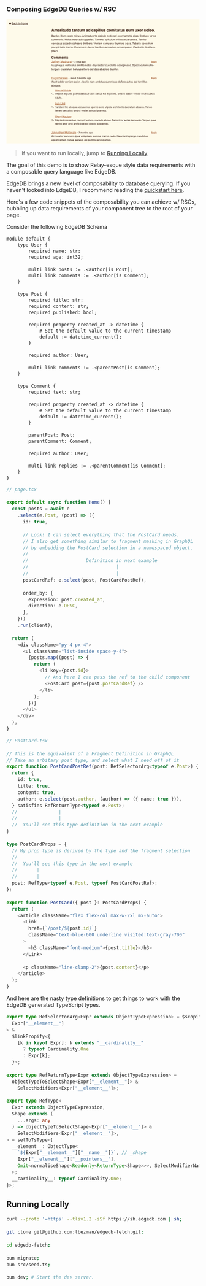 ### Composing EdgeDB Queries w/ RSC

![Demo](./readme/demo.png)

> If you want to run locally, jump to [Running Locally](#running-locally)

The goal of this demo is to show Relay-esque style data requirements with a composable query language like EdgeDB.

EdgeDB brings a new level of composability to database querying. If you haven't looked into EdgeDB, I recommend reading the [quickstart here](https://www.edgedb.com/docs/intro/quickstart).

Here's a few code snippets of the composability you can achieve w/ RSCs, bubbling up data requirements of your component tree to the root of your page.

Consider the following EdgeDB Schema

```edgeql
module default {
    type User {
        required name: str;
        required age: int32;

        multi link posts := .<author[is Post];
        multi link comments := .<author[is Comment];
    }

    type Post {
        required title: str;
        required content: str;
        required published: bool;

        required property created_at -> datetime {
            # Set the default value to the current timestamp
            default := datetime_current();
        }

        required author: User;

        multi link comments := .<parentPost[is Comment];
    }

    type Comment {
        required text: str;

        required property created_at -> datetime {
            # Set the default value to the current timestamp
            default := datetime_current();
        }

        parentPost: Post;
        parentComment: Comment;

        required author: User;

        multi link replies := .<parentComment[is Comment];
    }
}
```

```typescript
// page.tsx

export default async function Home() {
  const posts = await e
    .select(e.Post, (post) => ({
      id: true,

      // Look! I can select everything that the PostCard needs.
      // I also get something similar to fragment masking in GraphQL
      // by embedding the PostCard selection in a namespaced object.
      //
      //                     Definition in next example
      //                                |
      //                                |
      postCardRef: e.select(post, PostCardPostRef),

      order_by: {
        expression: post.created_at,
        direction: e.DESC,
      },
    }))
    .run(client);

  return (
    <div className="py-4 px-4">
      <ul className="list-inside space-y-4">
        {posts.map((post) => {
          return (
            <li key={post.id}>
              // And here I can pass the ref to the child component
              <PostCard post={post.postCardRef} />
            </li>
          );
        })}
      </ul>
    </div>
  );
}
```

```typescript
// PostCard.tsx

// This is the equivalent of a Fragment Definition in GraphQL
// Take an arbitary post type, and select what I need off of it
export function PostCardPostRef(post: RefSelectorArg<typeof e.Post>) {
  return {
    id: true,
    title: true,
    content: true,
    author: e.select(post.author, (author) => ({ name: true })),
  } satisfies RefReturnType<typeof e.Post>;
  //               |
  //               |
  //  You'll see this type definition in the next example
}

type PostCardProps = {
  // My prop type is derived by the type and the fragment selection
  //
  //  You'll see this type in the next example
  //       |
  //       |
  post: RefType<typeof e.Post, typeof PostCardPostRef>;
};

export function PostCard({ post }: PostCardProps) {
  return (
    <article className="flex flex-col max-w-2xl mx-auto">
      <Link
        href={`/post/${post.id}`}
        className="text-blue-600 underline visited:text-gray-700"
      >
        <h3 className="font-medium">{post.title}</h3>
      </Link>

      <p className="line-clamp-2">{post.content}</p>
    </article>
  );
}

```

And here are the nasty type definitions to get things to work with the EdgeDB generated TypeScript types.

```typescript
export type RefSelectorArg<Expr extends ObjectTypeExpression> = $scopify<
  Expr["__element__"]
> &
  $linkPropify<{
    [k in keyof Expr]: k extends "__cardinality__"
      ? typeof Cardinality.One
      : Expr[k];
  }>;

export type RefReturnType<Expr extends ObjectTypeExpression> =
  objectTypeToSelectShape<Expr["__element__"]> &
    SelectModifiers<Expr["__element__"]>;

export type RefType<
  Expr extends ObjectTypeExpression,
  Shape extends (
    ...args: any
  ) => objectTypeToSelectShape<Expr["__element__"]> &
    SelectModifiers<Expr["__element__"]>,
> = setToTsType<{
  __element__: ObjectType<
    `${Expr["__element__"]["__name__"]}`, // _shape
    Expr["__element__"]["__pointers__"],
    Omit<normaliseShape<Readonly<ReturnType<Shape>>>, SelectModifierNames>
  >;
  __cardinality__: typeof Cardinality.One;
}>;
```

## Running Locally

```bash
curl --proto '=https' --tlsv1.2 -sSf https://sh.edgedb.com | sh;

git clone git@github.com:tbezman/edgedb-fetch.git;

cd edgedb-fetch;

bun migrate;
bun src/seed.ts;

bun dev; # Start the dev server.
```
